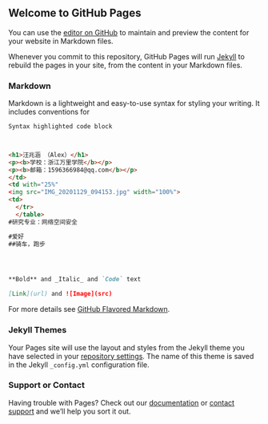 ## Welcome to GitHub Pages

You can use the [editor on GitHub](https://github.com/DoNe-Alex/wang.github.io/edit/gh-pages/index.md) to maintain and preview the content for your website in Markdown files.

Whenever you commit to this repository, GitHub Pages will run [Jekyll](https://jekyllrb.com/) to rebuild the pages in your site, from the content in your Markdown files.

### Markdown

Markdown is a lightweight and easy-to-use syntax for styling your writing. It includes conventions for

```markdown
Syntax highlighted code block



<h1>汪兆涵 （Alex）</h1>
<p><b>学校：浙江万里学院</b></p>
<p><b>邮箱：1596366984@qq.com</b></p>
</td>
<td with="25%"
<img src="IMG_20201129_094153.jpg" width="100%">
<td>
  </tr>
  </table>
#研究专业：网络空间安全

#爱好
##骑车，跑步




**Bold** and _Italic_ and `Code` text

[Link](url) and ![Image](src)
```

For more details see [GitHub Flavored Markdown](https://guides.github.com/features/mastering-markdown/).

### Jekyll Themes

Your Pages site will use the layout and styles from the Jekyll theme you have selected in your [repository settings](https://github.com/DoNe-Alex/wang.github.io/settings). The name of this theme is saved in the Jekyll `_config.yml` configuration file.

### Support or Contact

Having trouble with Pages? Check out our [documentation](https://docs.github.com/categories/github-pages-basics/) or [contact support](https://github.com/contact) and we’ll help you sort it out.

